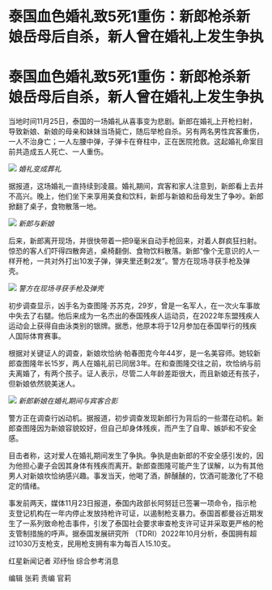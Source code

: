 # 泰国血色婚礼致5死1重伤：新郎枪杀新娘岳母后自杀，新人曾在婚礼上发生争执

# 泰国血色婚礼致5死1重伤：新郎枪杀新娘岳母后自杀，新人曾在婚礼上发生争执

当地时间11月25日，泰国的一场婚礼从喜事变为悲剧。新郎在婚礼上开枪扫射，导致新娘、新娘的母亲和妹妹当场毙亡，随后举枪自杀。另有两名男性宾客重伤，一人不治身亡；一人左腰中弹，子弹卡在脊柱中，正在医院抢救。这起婚礼命案目前共造成五人死亡、一人重伤。

![](https://inews.gtimg.com/om_bt/OzfZlJ156De6emFb950v6LeD2o-oEN71nboGJ8pQTHx7YAA/1000)
_婚礼变成葬礼_

据报道，这场婚礼一直持续到凌晨。婚礼期间，宾客和家人注意到，新郎看上去并不高兴。晚上，他们坐下来享用美食和饮料，新郎与新娘和岳母发生了争吵。新郎掀翻了桌子，食物散落一地。

![](https://inews.gtimg.com/om_bt/O-ylkCHpGq2xOyISIRD3YUtc6UXM40CiU2qMniFTw_R3cAA/1000)
_新郎与新娘_

后来，新郎离开现场，并很快带着一把9毫米自动手枪回来，对着人群疯狂扫射。惊恐的客人们吓得四散奔逃，桌椅翻倒、食物饮料散落。新郎“像个无意识的人一样开枪，一共对外打出10发子弹，弹夹里还剩2发”。警方在现场寻获手枪及弹壳。

![](https://inews.gtimg.com/om_bt/Os_DdYA3xiOqd0bIoUcs_3NeT4IF5YiCZSq6ng0J3fACYAA/1000)
_警方在现场寻获手枪及弹壳_

初步调查显示，凶手名为查图隆·苏苏克，29岁，曾是一名军人，在一次火车事故中失去了右腿。他后来成为一名杰出的泰国残疾人运动员，在2022年东盟残疾人运动会上获得自由泳类别的银牌。据悉，他原本将于12月参加在泰国举行的残疾人国际体育赛事。

根据对关键证人的调查，新娘坎恰纳·帕春图克今年44岁，是一名美容师。她较新郎查图隆年长15岁，两人在婚礼前已同居3年。在和查图隆交往之前，坎恰纳与前夫离婚了，有两个孩子。证人表示，尽管二人年龄差距很大，而且新娘还有孩子，但新娘依然貌美迷人。

![](https://inews.gtimg.com/om_bt/OUlAQDCsRgeUYLlXYwaOU2Ngb47PV5OY-9jPut1hxUN6sAA/1000)
_新郎新娘在婚礼期间与宾客合影_

警方正在调查行凶动机。据报道，初步调查发现新郎行为背后的一些潜在动机。新郎查图隆因为新娘容貌姣好，但自己却身体残疾，而产生了自卑、嫉妒和不安全感。

目击者称，这对爱人在婚礼期间发生了争执。争执是由新郎的不安全感引发的，因为他担心妻子会因其身体有残疾而离开。新郎查图隆可能产生了误解，以为有其他男人对新娘坎恰纳感兴趣。事发当天，他喝了酒，醉醺醺的，饮酒可能激化了不稳定的情绪。

事发前两天，媒体11月23日报道，泰国内政部长阿努廷已签署一项命令，指示枪支登记机构在一年内停止发放持枪许可证，以遏制枪支暴力。泰国首都曼谷近期发生了一系列致命枪击事件，引发了泰国社会要求审查枪支许可证并采取更严格的枪支管制措施的呼声。据泰国发展研究所
（TDRI）2022年10月分析，泰国拥有超过1030万支枪支，民用枪支拥有率为每百人15.10支。

红星新闻记者 邓纾怡 综合参考消息

编辑 张莉 责编 官莉

